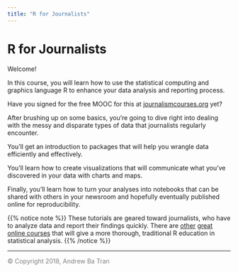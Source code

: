 ```yaml
---
title: "R for Journalists"
---
```


# R for Journalists

Welcome! 

In this course, you will learn how to use the statistical computing and graphics language R to enhance your data analysis and reporting process. 

Have you signed for the free MOOC for this at [journalismcourses.org](https://journalismcourses.org/RC0818.html) yet?

After brushing up on some basics, you’re going to dive right into dealing with the messy and disparate types of data that journalists regularly encounter. 

You’ll get an introduction to packages that will help you wrangle data efficiently and effectively.

You’ll learn how to create visualizations that will communicate what you’ve discovered in your data with charts and maps. 

Finally, you’ll learn how to turn your analyses into notebooks that can be shared with others in your newsroom and hopefully eventually published online for reproducibility.

{{% notice note %}}
These tutorials are geared toward journalists, who have to analyze data and report their findings quickly. There are [other](https://www.datacamp.com/) [great](https://www.coursera.org/learn/r-programming) [online courses](hhttps://www.edx.org/learn/r-programming) that will give a more thorough, traditional R education in statistical analysis. 
{{% /notice %}}

-----

<span style="color:gray">© Copyright 2018, Andrew Ba Tran</span>


